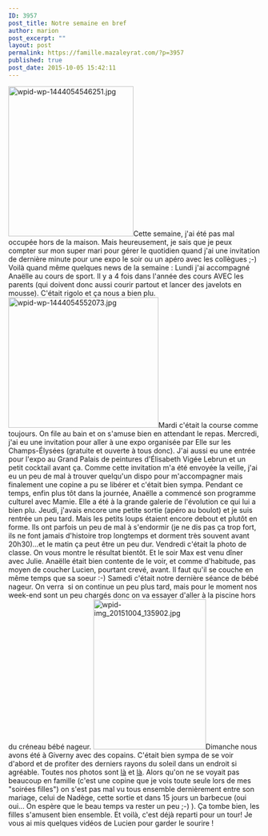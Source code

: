 ```yaml
---
ID: 3957
post_title: Notre semaine en bref
author: marion
post_excerpt: ""
layout: post
permalink: https://famille.mazaleyrat.com/?p=3957
published: true
post_date: 2015-10-05 15:42:11
---
```

<a href="http://famille.mazaleyrat.com/wordpress/wp-content/uploads/2015/10/wpid-wp-1444054546251.jpg"><img src="http://famille.mazaleyrat.com/wordpress/wp-content/uploads/2015/10/wpid-wp-1444054546251-250x300.jpg" alt="wpid-wp-1444054546251.jpg" width="250" height="300" class="alignleft size-medium wp-image-3959" /></a>Cette semaine, j'ai été pas mal occupée hors de la maison. Mais heureusement, je sais que je peux compter sur mon super mari pour gérer le quotidien quand j'ai une invitation de dernière minute pour une expo le soir ou un apéro avec les collègues ;-) Voilà quand même quelques news de la semaine :
Lundi j'ai accompagné Anaëlle au cours de sport. Il y a 4 fois dans l'année des cours AVEC les parents (qui doivent donc aussi courir partout et lancer des javelots en mousse). C'était rigolo et ça nous a bien plu.
<a href="http://famille.mazaleyrat.com/wordpress/wp-content/uploads/2015/10/wpid-wp-1444054552073.jpg"><img src="http://famille.mazaleyrat.com/wordpress/wp-content/uploads/2015/10/wpid-wp-1444054552073-300x261.jpg" alt="wpid-wp-1444054552073.jpg" width="300" height="261" class="alignright size-medium wp-image-3960" /></a>Mardi c'était la course comme toujours. On file au bain et on s'amuse bien en attendant le repas.
Mercredi, j'ai eu une invitation pour aller à une expo organisée par Elle sur les Champs-Élysées (gratuite et ouverte à tous donc). J'ai aussi eu une entrée pour l'expo au Grand Palais de peintures d'Élisabeth Vigée Lebrun et un petit cocktail avant ça. Comme cette invitation m'a été envoyée la veille, j'ai eu un peu de mal à trouver quelqu'un dispo pour m'accompagner mais finalement une copine a pu se libérer et c'était bien sympa. 
Pendant ce temps, enfin plus tôt dans la journée, Anaëlle a commencé son programme culturel avec Mamie. Elle a été à la grande galerie de l'évolution ce qui lui a bien plu.
Jeudi, j'avais encore une petite sortie (apéro au boulot) et je suis rentrée un peu tard. Mais les petits loups étaient encore debout et plutôt en forme. Ils ont parfois un peu de mal à s'endormir (je ne dis pas ça trop fort, ils ne font jamais d'histoire trop longtemps et dorment très souvent avant 20h30)...et le matin ça peut être un peu dur.
Vendredi c'était la photo de classe. On vous montre le résultat bientôt. Et le soir Max est venu dîner avec Julie. Anaëlle était bien contente de le voir, et comme d'habitude, pas moyen de coucher Lucien, pourtant crevé, avant. Il faut qu'il se couche en même temps que sa soeur :-)
Samedi c'était notre dernière séance de bébé nageur. On verra&nbsp; si on continue un peu plus tard, mais pour le moment nos week-end sont un peu chargés donc on va essayer d'aller à la piscine hors du créneau bébé nageur. 
<a href="http://famille.mazaleyrat.com/wordpress/wp-content/uploads/2015/10/wpid-img_20151004_135902.jpg"><img src="http://famille.mazaleyrat.com/wordpress/wp-content/uploads/2015/10/wpid-img_20151004_135902-225x300.jpg" alt="wpid-img_20151004_135902.jpg" width="225" height="300" class="alignleft size-medium wp-image-3961" /></a>Dimanche nous avons été à Giverny avec des copains. C'était bien sympa de se voir d'abord et de profiter des derniers rayons du soleil dans un endroit si agréable. Toutes nos photos sont <a href="https://goo.gl/photos/V73NucveLAau3vuQ9">là</a> et <a href="https://goo.gl/photos/HNt938RgsEyMbD636">là</a>. Alors qu'on ne se voyait pas beaucoup en famille (c'est une copine que je vois toute seule lors de mes "soirées filles") on s'est pas mal vu tous ensemble dernièrement entre son mariage, celui de Nadège, cette sortie et dans 15 jours un barbecue (oui oui... On espère que le beau temps va rester un peu ;-) ). Ça tombe bien, les filles s'amusent bien ensemble.
Et voilà, c'est déjà reparti pour un tour! Je vous ai mis quelques vidéos de Lucien pour garder le sourire !